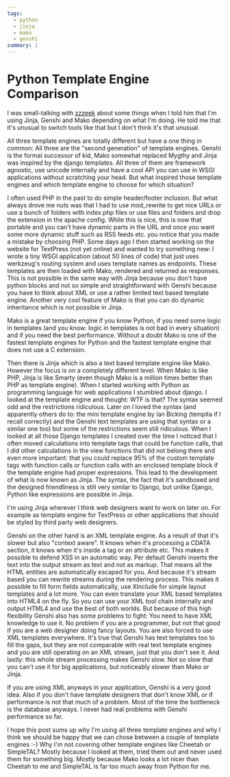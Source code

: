 ```yaml
---
tags:
  - python
  - jinja
  - mako
  - genshi
summary: |
---
```


# Python Template Engine Comparison

I was small-talking with [zzzeek](http://techspot.zzzeek.org/) about
some things when I told him that I'm using Jinja, Genshi and Mako
depending on what I'm doing. He told me that it's unusual to switch
tools like that but I don't think it's that unusual.

All three template engines are totally different but have a one thing in
common: All three are the "second generation" of template engines.
Genshi is the formal successor of kid, Mako somewhat replaced Mygthy and
Jinja was inspired by the django templates. All three of them are
framework agnostic, use unicode internally and have a cool API you can
use in WSGI applications without scratching your head. But what inspired
those template engines and which template engine to choose for which
situation?

I often used PHP in the past to do simple header/footer inclusion. But
what always drove me nuts was that I had to use mod_rewrite to get nice
URLs or use a bunch of folders with index.php files or use files and
folders and drop the extension in the apache config. While this is nice,
this is now that portable and you can't have dynamic parts in the URL
and once you want some more dynamic stuff such as RSS feeds etc. you
notice that you made a mistake by choosing PHP. Some days ago I then
started working on the website for TextPress (not yet online) and wanted
to try something new: I wrote a tiny WSGI application (about 50 lines of
code) that just uses werkzeug's routing system and uses template names
as endpoints. These templates are then loaded with Mako, rendered and
returned as responses. This is not possible in the same way with Jinja
because you don't have python blocks and not so simple and
straightforward with Genshi because you have to think about XML or use a
rather limited text based template engine. Another very cool feature of
Mako is that you can do dynamic inheritance which is not possible in
Jinja.

Mako is a great template engine if you know Python, if you need some
logic in templates (and you know: logic in templates is not bad in every
situation) and if you need the best performance. Without a doubt Mako is
one of the fastest template engines for Python and the fastest template
engine that does not use a C extension.

Then there is Jinja which is also a text based template engine like
Mako. However the focus is on a completely different level. When Mako is
like PHP, Jinja is like Smarty (even though Mako is a million times
better than PHP as template engine). When I started working with Python
as programming language for web applications I stumbled about django. I
looked at the template engine and thought: WTF is that? The syntax
seemed odd and the restrictions ridiculous. Later on I loved the syntax
(and apparently others do to: the mini template engine by Ian Bicking
(tempita if I recall correctly) and the Genshi text templates are using
that syntax or a similar one too) but some of the restrictions seem
still ridiculous. When I looked at all those Django templates I created
over the time I noticed that I often moved calculations into template
tags that could be function calls, that I did other calculations in
the view functions that did not belong there and even more important:
that you could replace 95% of the custom template tags with function
calls or function calls with an enclosed template block if the template
engine had proper expressions. This lead to the development of what is
now known as Jinja. The syntax, the fact that it's sandboxed and the
designed friendliness is still very similar to Django, but unlike Django,
Python like expressions are possible in Jinja.

I'm using Jinja wherever I think web designers want to work on later on.
For example as template engine for TextPress or other applications that
should be styled by third party web designers.

Genshi on the other hand is an XML template engine. As a result of that
it's slower but also "context aware". It knows when it's processing a
CDATA section, it knows when it's inside a tag or an attribute etc. This
makes it possible to defend XSS in an automatic way. Per default Genshi
inserts the text into the output stream as text and not as markup. That
means all the HTML entities are automatically escaped for you. And
because it's stream based you can rewrite streams during the rendering
process. This makes it possible to fill form fields automatically, use
XInclude for simple layout templates and a lot more. You can even
translate your XML based templates into HTML4 on the fly. So you can use
your XML tool chain internally and output HTML4 and use the best of both
worlds. But because of this high flexibility Genshi also has some
problems to fight: You need to have XML knowledge to use it. No problem
if you are a programmer, but not that good if you are a web designer
doing fancy layouts. You are also forced to use XML templates
everywhere. It's true that Genshi has text templates too to fill the
gaps, but they are not comparable with real text template engines and
you are still operating on an XML stream, just that you don't see it.
And lastly: this whole stream processing makes Genshi slow. Not so slow
that you can't use it for big applications, but noticeably slower than
Mako or Jinja.

If you are using XML anyways in your application, Genshi is a very good
idea. Also if you don't have template designers that don't know XML or
if performance is not that much of a problem. Most of the time the
bottleneck is the database anyways. I never had real problems with
Genshi performance so far.

I hope this post sums up why I'm using all three template engines and
why I think we should be happy that we can chose between a couple of
template engines :-) Why I'm not covering other template engines like
Cheetah or SimpleTAL? Mostly because I looked at them, tried them out
and never used them for something big. Mostly because Mako looks a lot
nicer than Cheetah to me and SimpleTAL is far too much away from Python
for me.
